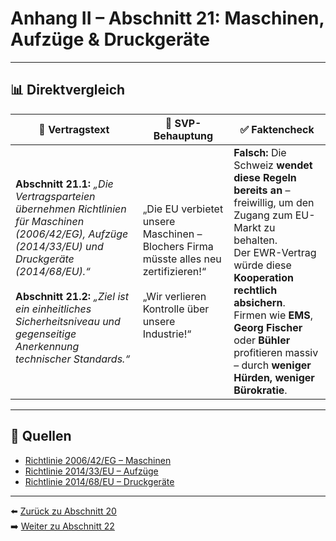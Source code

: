 # Anhang II – Abschnitt 21: Maschinen, Aufzüge & Druckgeräte

---

## 📊 Direktvergleich

| 📜 **Vertragstext** | 🧨 **SVP-Behauptung** | ✅ **Faktencheck** |
|---------------------|-----------------------|--------------------|
| **Abschnitt 21.1:** _„Die Vertragsparteien übernehmen Richtlinien für Maschinen (2006/42/EG), Aufzüge (2014/33/EU) und Druckgeräte (2014/68/EU).“_ <br><br> **Abschnitt 21.2:** _„Ziel ist ein einheitliches Sicherheitsniveau und gegenseitige Anerkennung technischer Standards.“_ | „Die EU verbietet unsere Maschinen – Blochers Firma müsste alles neu zertifizieren!“ <br><br> „Wir verlieren Kontrolle über unsere Industrie!“ | **Falsch:** Die Schweiz **wendet diese Regeln bereits an** – freiwillig, um den Zugang zum EU-Markt zu behalten. <br> Der EWR-Vertrag würde diese **Kooperation rechtlich absichern**. <br> Firmen wie **EMS**, **Georg Fischer** oder **Bühler** profitieren massiv – durch **weniger Hürden, weniger Bürokratie**. |

---

## 🔗 Quellen

- [Richtlinie 2006/42/EG – Maschinen](https://eur-lex.europa.eu/legal-content/DE/TXT/?uri=CELEX:32006L0042)
- [Richtlinie 2014/33/EU – Aufzüge](https://eur-lex.europa.eu/legal-content/DE/TXT/?uri=CELEX:32014L0033)
- [Richtlinie 2014/68/EU – Druckgeräte](https://eur-lex.europa.eu/legal-content/DE/TXT/?uri=CELEX:32014L0068)

---

⬅️ [Zurück zu Abschnitt 20](abschnitt_20.md)  
➡️ [Weiter zu Abschnitt 22](abschnitt_22.md)
